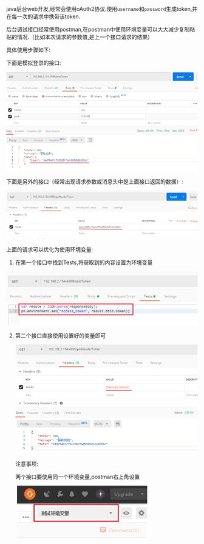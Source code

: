java后台web开发,经常会使用oAuth2协议.使用`username`和`password`生成token,并在每一次的请求中携带该token.

后台调试接口经常使用postman,在postman中使用环境变量可以大大减少复制粘贴的情况.（比如本次请求的参数值,是上一个接口请求的结果）

具体使用步骤如下:

下面是模拟登录的接口:

![](https://github.com/zhaowenxu/java_markdown_doc/blob/master/images/postman_test_token1.png?raw=true)

下面是另外的接口（经常出现请求参数或消息头中是上面接口返回的数据）:

![](https://github.com/zhaowenxu/java_markdown_doc/blob/master/images/postman_test_token2.png?raw=true)

上面的请求可以优化为使用环境变量:

1. 在第一个接口中找到Tests,将获取到的内容设置为环境变量

![](https://github.com/zhaowenxu/java_markdown_doc/blob/master/images/postman_test_token3.png?raw=true)

2. 第二个接口直接使用设置好的变量即可

   ![](https://github.com/zhaowenxu/java_markdown_doc/blob/master/images/postman_test_token4.png?raw=true)

   注意事项:

   	两个接口要使用同一个环境变量,postman右上角设置

   ​	![](https://github.com/zhaowenxu/java_markdown_doc/blob/master/images/postman_test_token5.png?raw=true)
